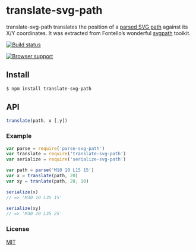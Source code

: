 # translate-svg-path
translate-svg-path translates the position of a [parsed SVG path](https://github.com/jkroso/parse-svg-path) against its X/Y coordinates. It was extracted from Fontello’s wonderful [svgpath](https://github.com/fontello/svgpath) toolkit.

[![Build status](https://travis-ci.org/michaelrhodes/translate-svg-path.png?branch=master)](https://travis-ci.org/michaelrhodes/translate-svg-path)

[![Browser support](https://ci.testling.com/michaelrhodes/translate-svg-path.png)](https://ci.testling.com/michaelrhodes/translate-svg-path)

## Install
```sh
$ npm install translate-svg-path
```

## API
```js
translate(path, x [,y])
```

### Example
``` js
var parse = require('parse-svg-path')
var translate = require('translate-svg-path')
var serialize = require('serialize-svg-path')

var path = parse('M10 10 L15 15')
var x = translate(path, 20)
var xy = tranlate(path, 20, 10)

serialize(x)
// => 'M30 10 L35 15'

serialize(xy)
// => 'M30 20 L35 25'
```

### License
[MIT](http://opensource.org/licenses/MIT)
